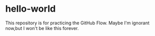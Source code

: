 # hello-world
This repository is for practicing the GitHub Flow.
Maybe I'm ignorant now,but I won't be like this forever.
